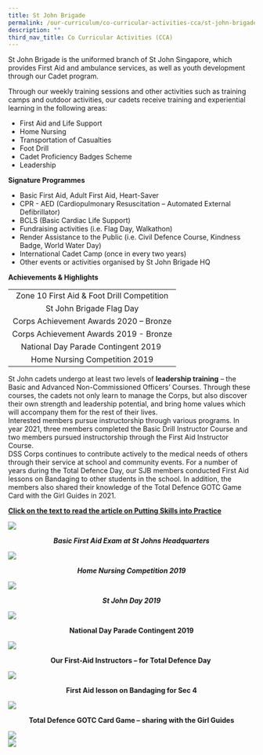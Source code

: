 ```yaml
---
title: St John Brigade
permalink: /our-curriculum/co-curricular-activities-cca/st-john-brigade
description: ""
third_nav_title: Co Curricular Activities (CCA)
---
```

<p>St John Brigade is the uniformed branch of St John Singapore, which provides First Aid and ambulance services, as well as youth development through our Cadet program.</p>
<p>Through our weekly training sessions and other activities such as training camps and outdoor activities, our cadets receive training and experiential learning in the following areas:</p>
<ul>
<li>First Aid and Life Support</li>
<li>Home Nursing</li>
<li>Transportation of Casualties</li>
<li>Foot Drill</li>
<li>Cadet Proficiency Badges Scheme</li>
<li>Leadership</li>
</ul>
<p><strong>Signature Programmes</strong></p>
<ul>
<li>Basic First Aid, Adult First Aid, Heart-Saver</li>
<li>CPR - AED (Cardiopulmonary Resuscitation &ndash; Automated External Defibrillator)&nbsp;</li>
<li>BCLS (Basic Cardiac Life Support)</li>
<li>Fundraising activities (i.e. Flag Day, Walkathon)&nbsp;</li>
<li>Render Assistance to the Public (i.e. Civil Defence Course, Kindness Badge, World Water Day)</li>
<li>International Cadet Camp (once in every two years)&nbsp;</li>
<li>Other events or activities organised by St John Brigade HQ&nbsp;</li>
</ul>
<p><strong>Achievements</strong><strong>&nbsp;&amp; Highlights</strong></p>
<table>
<tbody>
<tr>
<td style="text-align: center;">Zone 10 First Aid &amp; Foot Drill Competition</td>
</tr>
<tr>
<td style="text-align: center;">St John Brigade Flag Day</td>
</tr>
<tr>
<td style="text-align: center;">Corps Achievement Awards 2020 &ndash; Bronze</td>
</tr>
<tr>
<td style="text-align: center;">Corps Achievement Awards 2019 - Bronze</td>
</tr>
<tr>
<td style="text-align: center;">National Day Parade Contingent 2019&nbsp;</td>
</tr>
<tr>
<td style="text-align: center;">Home Nursing Competition 2019</td>
</tr>
</tbody>
</table>
<p>St John cadets undergo at least two levels of&nbsp;<strong>leadership training</strong>&nbsp;&ndash; the Basic and Advanced Non-Commissioned Officers&rsquo; Courses. Through these courses, the cadets not only learn to manage the Corps, but also discover their own strength and leadership potential, and bring home values which will accompany them for the rest of their lives.<br />Interested members pursue instructorship through various programs. In year 2021, three members completed the Basic Drill Instructor Course and two members pursued instructorship through the First Aid Instructor Course.<br />DSS Corps continues to contribute actively to the medical needs of others through their service at school and community events. For a number of years during the Total Defence Day, our SJB members conducted First Aid lessons on Bandaging to other students in the school. In addition, the members also shared their knowledge of the Total Defence GOTC Game Card with the Girl Guides in 2021.</p>
<p><strong><a href="/files/Putting%20Skills%20into%20Practice.pdf" target="_blank" rel="noopener">Click on the text to read the article on Putting Skills into Practice</a></strong></p>
<img src="/images/sjab1.jpg">
<p style="text-align: center;"><strong><em>Basic First Aid Exam at St Johns Headquarters</em></strong></p>
<img src="/images/sjab2.jpg">
<p style="text-align: center;"><strong><em>Home Nursing Competition 2019</em></strong></p>
<img src="/images/sjab3.jpg">
<p style="text-align: center;"><strong><em>St John Day 2019</em></strong></p>
<img src="/images/sjab4.jpg">
<p style="text-align: center;"><strong>National Day Parade Contingent 2019</strong></p>
<img src="/images/sjab5.jpg">
<p style="text-align: center;"><strong>Our First-Aid Instructors&nbsp;&ndash; for Total Defence Day&nbsp;</strong></p>
<img src="/images/sjab6.png">
<p style="text-align: center;"><strong>First Aid lesson on Bandaging for Sec 4</strong></p>
<img src="/images/sjab7.jpg">
<p style="text-align: center;"><strong>Total Defence GOTC Card Game &ndash; sharing with the Girl Guides</strong></p>
<img src="/images/sjab8.jpg"><br>
<img src="/images/sjab9.jpg">